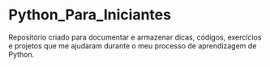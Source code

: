 # Python_Para_Iniciantes
Repositório criado para documentar e armazenar dicas, códigos, exercícios e projetos que me ajudaram durante o meu processo de aprendizagem de Python.
